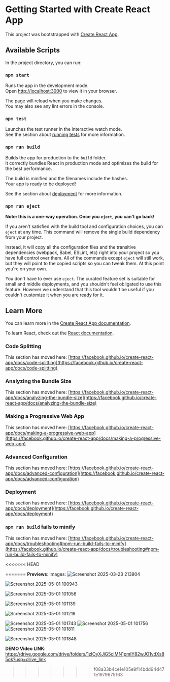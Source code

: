 # Getting Started with Create React App

This project was bootstrapped with [Create React App](https://github.com/facebook/create-react-app).

## Available Scripts

In the project directory, you can run:

### `npm start`

Runs the app in the development mode.\
Open [http://localhost:3000](http://localhost:3000) to view it in your browser.

The page will reload when you make changes.\
You may also see any lint errors in the console.

### `npm test`

Launches the test runner in the interactive watch mode.\
See the section about [running tests](https://facebook.github.io/create-react-app/docs/running-tests) for more information.

### `npm run build`

Builds the app for production to the `build` folder.\
It correctly bundles React in production mode and optimizes the build for the best performance.

The build is minified and the filenames include the hashes.\
Your app is ready to be deployed!

See the section about [deployment](https://facebook.github.io/create-react-app/docs/deployment) for more information.

### `npm run eject`

**Note: this is a one-way operation. Once you `eject`, you can't go back!**

If you aren't satisfied with the build tool and configuration choices, you can `eject` at any time. This command will remove the single build dependency from your project.

Instead, it will copy all the configuration files and the transitive dependencies (webpack, Babel, ESLint, etc) right into your project so you have full control over them. All of the commands except `eject` will still work, but they will point to the copied scripts so you can tweak them. At this point you're on your own.

You don't have to ever use `eject`. The curated feature set is suitable for small and middle deployments, and you shouldn't feel obligated to use this feature. However we understand that this tool wouldn't be useful if you couldn't customize it when you are ready for it.

## Learn More

You can learn more in the [Create React App documentation](https://facebook.github.io/create-react-app/docs/getting-started).

To learn React, check out the [React documentation](https://reactjs.org/).

### Code Splitting

This section has moved here: [https://facebook.github.io/create-react-app/docs/code-splitting](https://facebook.github.io/create-react-app/docs/code-splitting)

### Analyzing the Bundle Size

This section has moved here: [https://facebook.github.io/create-react-app/docs/analyzing-the-bundle-size](https://facebook.github.io/create-react-app/docs/analyzing-the-bundle-size)

### Making a Progressive Web App

This section has moved here: [https://facebook.github.io/create-react-app/docs/making-a-progressive-web-app](https://facebook.github.io/create-react-app/docs/making-a-progressive-web-app)

### Advanced Configuration

This section has moved here: [https://facebook.github.io/create-react-app/docs/advanced-configuration](https://facebook.github.io/create-react-app/docs/advanced-configuration)

### Deployment

This section has moved here: [https://facebook.github.io/create-react-app/docs/deployment](https://facebook.github.io/create-react-app/docs/deployment)

### `npm run build` fails to minify

This section has moved here: [https://facebook.github.io/create-react-app/docs/troubleshooting#npm-run-build-fails-to-minify](https://facebook.github.io/create-react-app/docs/troubleshooting#npm-run-build-fails-to-minify)

<<<<<<< HEAD

=======
**Previews**:
images: ![Screenshot 2025-03-23 213904](https://github.com/user-attachments/assets/ef56eb9e-b9a9-43af-b850-777e65ef0e1a)

![Screenshot 2025-05-01 100943](https://github.com/user-attachments/assets/005e4b15-d39d-4b9e-8800-39942a98008e)

![Screenshot 2025-05-01 101056](https://github.com/user-attachments/assets/b9b698d7-f5aa-4c91-854c-41026a7a0774)

![Screenshot 2025-05-01 101139](https://github.com/user-attachments/assets/90862bd5-3ca4-443a-9297-0fddee5e44a1)


![Screenshot 2025-05-01 101219](https://github.com/user-attachments/assets/83c12842-7c4b-45ea-ac10-1731eaeac2e0)

![Screenshot 2025-05-01 101743](https://github.com/user-attachments/assets/78976bc7-61af-4850-a0f5-4623714865cf)
![Screenshot 2025-05-01 101756](https://github.com/user-attachments/assets/6118bbe8-cad8-4ee0-989b-aff1580b69b0)
![Screenshot 2025-05-01 101811](https://github.com/user-attachments/assets/a9ecd57e-b389-4da2-9080-84c8afedaca7)

![Screenshot 2025-05-01 101848](https://github.com/user-attachments/assets/9331ca7c-0348-4aee-a961-679811e49c30)

**DEMO Video** 
**LINK**: https://drive.google.com/drive/folders/1zIOyXJiG5cIMN1pmIY82wJO1vdXs85ok?usp=drive_link
>>>>>>> f08a33b4ce1e105e9f14bdd94d471e1979675163
